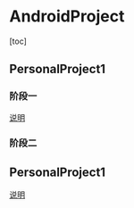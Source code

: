 # AndroidProject
[toc]

## PersonalProject1
### 阶段一
[说明](PersonalProject1/report/Thursday/16340215wangjian/16340215王建lab1) 
### 阶段二
## PersonalProject1
[说明](PersonalProject1/report/Thursday/16340215wangjian/16340215王建lab2) 

